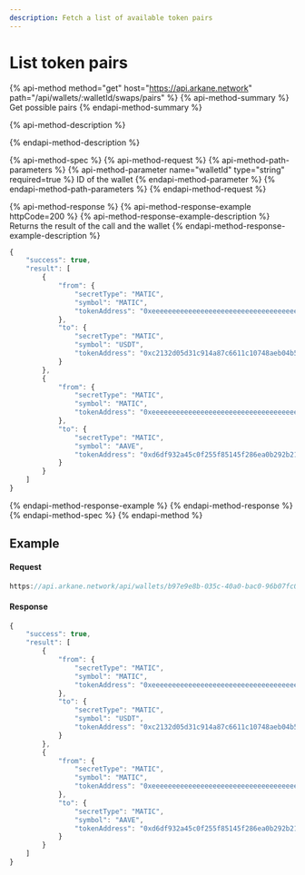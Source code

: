 ```yaml
---
description: Fetch a list of available token pairs
---
```


# List token pairs

{% api-method method="get" host="https://api.arkane.network" path="/api/wallets/:walletId/swaps/pairs" %}
{% api-method-summary %}
Get possible pairs
{% endapi-method-summary %}

{% api-method-description %}

{% endapi-method-description %}

{% api-method-spec %}
{% api-method-request %}
{% api-method-path-parameters %}
{% api-method-parameter name="walletId" type="string" required=true %}
ID of the wallet
{% endapi-method-parameter %}
{% endapi-method-path-parameters %}
{% endapi-method-request %}

{% api-method-response %}
{% api-method-response-example httpCode=200 %}
{% api-method-response-example-description %}
Returns the result of the call and the wallet 
{% endapi-method-response-example-description %}

```javascript
{
    "success": true,
    "result": [
        {
            "from": {
                "secretType": "MATIC",
                "symbol": "MATIC",
                "tokenAddress": "0xeeeeeeeeeeeeeeeeeeeeeeeeeeeeeeeeeeeeeeee"
            },
            "to": {
                "secretType": "MATIC",
                "symbol": "USDT",
                "tokenAddress": "0xc2132d05d31c914a87c6611c10748aeb04b58e8f"
            }
        },
        {
            "from": {
                "secretType": "MATIC",
                "symbol": "MATIC",
                "tokenAddress": "0xeeeeeeeeeeeeeeeeeeeeeeeeeeeeeeeeeeeeeeee"
            },
            "to": {
                "secretType": "MATIC",
                "symbol": "AAVE",
                "tokenAddress": "0xd6df932a45c0f255f85145f286ea0b292b21c90b"
            }
        }
    ]
}


```
{% endapi-method-response-example %}
{% endapi-method-response %}
{% endapi-method-spec %}
{% endapi-method %}

## Example

#### Request

```javascript
https://api.arkane.network/api/wallets/b97e9e8b-035c-40a0-bac0-96b07fc0444a/swaps/pairs
```

#### Response

```javascript
{
    "success": true,
    "result": [
        {
            "from": {
                "secretType": "MATIC",
                "symbol": "MATIC",
                "tokenAddress": "0xeeeeeeeeeeeeeeeeeeeeeeeeeeeeeeeeeeeeeeee"
            },
            "to": {
                "secretType": "MATIC",
                "symbol": "USDT",
                "tokenAddress": "0xc2132d05d31c914a87c6611c10748aeb04b58e8f"
            }
        },
        {
            "from": {
                "secretType": "MATIC",
                "symbol": "MATIC",
                "tokenAddress": "0xeeeeeeeeeeeeeeeeeeeeeeeeeeeeeeeeeeeeeeee"
            },
            "to": {
                "secretType": "MATIC",
                "symbol": "AAVE",
                "tokenAddress": "0xd6df932a45c0f255f85145f286ea0b292b21c90b"
            }
        }
    ]
}
```

